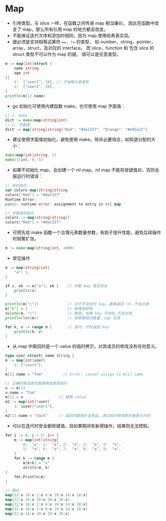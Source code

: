 
Map
=========

- 引用类型。与 slice 一样，在函数之间传递 map 相当廉价。
因此在函数中改变了 map，那么所有引用 map 的地方都会改变。
- 不能保证迭代次序和添加时相同，因为 map 使用哈希表实现。
- 键必须是支持相等运算符 `==, !=` 的类型，
如 number，string，pointer，array，struct，及对应的 interface。
而 slice，function 和 包含 slice 的 struct 类型不可以作为 map 的键。
值可以是任意类型。

```go
m := map[int]struct {
    name string
    age int
}{
    1:  {"user1", 10}, // 可省略元素类型
    2:  {"user2", 20},
}
println(m[1].name)
```

- go 初始化可使用内建函数 make，也可使用 map 字面值：

```go
// 1. make
dict := make(map[string]int)
// 2. 字面值
dict := map[string]string{"Red": "#da1337", "Orange": "#e95a22"}
```

- 建议使用字面值初始化，避免使用 make。除非必要场合，如知道分配的大小：

```go
make(map[int]string, 3)
make([]int, 0, 5)
```

- 如果不初始化 map，会创建一个 nil map。nil map 不能存放键值对，否则会报运行时错误：

```go
// 未初始化
var colors map[string]string
colors["Red"] = "#da1337"
Runtime Error:
panic: runtime error: assignment to entry in nil map

// 字面值初始化
colors := map[string]string{}
colors["Red"] = "#da1337"
```

- 可预先给 make 函数一个合理元素数量参数，有助于提升性能，避免后续操作时频繁扩张。

```go
m := make(map[string]int, 1000)
```

- 常见操作

```go
m := map[string]int{
    "a": 1,
}

if v, ok := m["a"]; ok {    // 判断 key 是否存在
    println(v)
}

println(m["c"])             // 对于不存在的 key，直接返回 \0，不会出错
m["b"] = 2                  // 新增或修改
delete(m, "c")              // 删除，如果 key 不存在,不会出错
println(len(m))             // 获取键值对数量，cap 无效

for k, v := range m {       // 迭代，可仅返回 key
    println(k, v)
}
```

- 从 map 中取回的是一个 value 的临时拷贝，对其成员的修改没有任何意义。

```go
type user struct{ name string }
m := map[int]user{
    1: {"user1"},
}
m[1].name = "Tom"         // Error: cannot assign to m[1].name

// 正确的做法是完整替换或使用指针
u := m[1]
u.name = "Tom"
m[1] = u                // 替换 value
m2 := map[int]*user{
    1: &user{"user1"},
}
m2[1].name = "Jack"     // 返回的是指针复制品。透过指针修改原对象是允许的
```

- 可以在迭代时安全删除键值。但如果期间有新增操作，结果则无法预知。

```go
for i := 0; i < 5; i++ {
    m := map[int]string{
        0:  "a", 1:  "a", 2:  "a", 3:  "a", 4:  "a",
        5:  "a", 6:  "a", 7:  "a", 8:  "a", 9:  "a",
    }
    for k := range m {
        m[k+k] = "x"
        delete(m, k)
}
    fmt.Println(m)
}

// 输出：
map[12:x 16:x 2:x 6:x 10:x 14:x 18:x]
map[12:x 16:x 20:x 28:x 36:x]
map[12:x 16:x 2:x 6:x 10:x 14:x 18:x]
map[12:x 16:x 2:x 6:x 10:x 14:x 18:x]
map[12:x 16:x 20:x 28:x 36:x]
```

